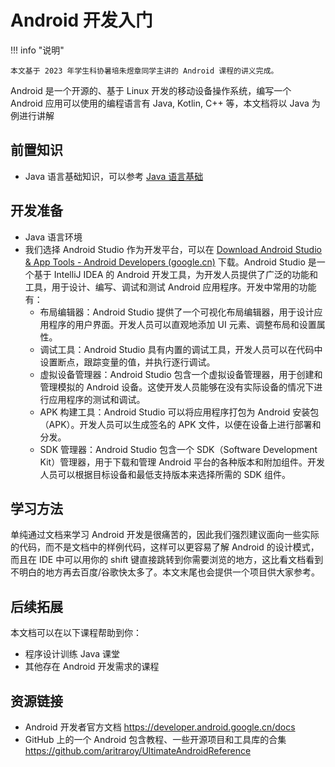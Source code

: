 # Android 开发入门

!!! info "说明"

    本文基于 2023 年学生科协暑培朱煜章同学主讲的 Android 课程的讲义完成。

Android 是一个开源的、基于 Linux 开发的移动设备操作系统，编写一个 Android 应用可以使用的编程语言有 Java, Kotlin, C++ 等，本文档将以 Java 为例进行讲解

## 前置知识

- Java 语言基础知识，可以参考 [Java 语言基础](../../languages/java/index.md)

## 开发准备

- Java 语言环境
- 我们选择 Android Studio 作为开发平台，可以在 [Download Android Studio & App Tools - Android Developers (google.cn)](https://developer.android.google.cn/studio/) 下载。Android Studio 是一个基于 IntelliJ IDEA 的 Android 开发工具，为开发人员提供了广泛的功能和工具，用于设计、编写、调试和测试 Android 应用程序。开发中常用的功能有：
    - 布局编辑器：Android Studio 提供了一个可视化布局编辑器，用于设计应用程序的用户界面。开发人员可以直观地添加 UI 元素、调整布局和设置属性。
    - 调试工具：Android Studio 具有内置的调试工具，开发人员可以在代码中设置断点，跟踪变量的值，并执行逐行调试。
    - 虚拟设备管理器：Android Studio 包含一个虚拟设备管理器，用于创建和管理模拟的 Android 设备。这使开发人员能够在没有实际设备的情况下进行应用程序的测试和调试。
    - APK 构建工具：Android Studio 可以将应用程序打包为 Android 安装包（APK）。开发人员可以生成签名的 APK 文件，以便在设备上进行部署和分发。
    - SDK 管理器：Android Studio 包含一个 SDK（Software Development Kit）管理器，用于下载和管理 Android 平台的各种版本和附加组件。开发人员可以根据目标设备和最低支持版本来选择所需的 SDK 组件。

## 学习方法

单纯通过文档来学习 Android 开发是很痛苦的，因此我们强烈建议面向一些实际的代码，而不是文档中的样例代码，这样可以更容易了解 Android 的设计模式，而且在 IDE 中可以用你的 shift 键直接跳转到你需要浏览的地方，这比看文档看到不明白的地方再去百度/谷歌快太多了。本文末尾也会提供一个项目供大家参考。

## 后续拓展

本文档可以在以下课程帮助到你：

- 程序设计训练 Java 课堂
- 其他存在 Android 开发需求的课程

## 资源链接

- Android 开发者官方文档 <https://developer.android.google.cn/docs>
- GitHub 上的一个 Android 包含教程、一些开源项目和工具库的合集 <https://github.com/aritraroy/UltimateAndroidReference>